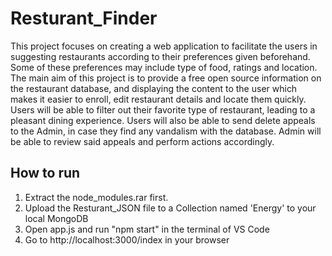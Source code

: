 # Resturant_Finder

This project focuses on creating a web application to facilitate the users in suggesting restaurants according to their preferences given beforehand. Some of these preferences may include type of food, ratings and location.
The main aim of this project is to provide a free open source information on the restaurant database, and displaying the content to the user which makes it easier to enroll, edit restaurant details and locate them quickly. Users will be able to filter out their favorite type of restaurant, leading to a pleasant dining experience. Users will also be able to send delete appeals to the Admin, in case they find any vandalism with the database. Admin will be able to review said appeals and perform actions accordingly.

## How to run

1. Extract the node_modules.rar first.
2. Upload the Resturant_JSON file to a Collection named 'Energy' to your local MongoDB
3. Open app.js and run "npm start" in the terminal of VS Code
4. Go to http://localhost:3000/index in your browser
